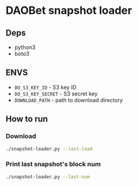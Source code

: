 # DAOBet snapshot loader


## Deps
 - python3
 - boto3

## ENVS
 - `DO_S3_KEY_ID` - S3 key ID
 - `DO_S3_KEY_SECRET` - S3 secret key
 - `DOWNLOAD_PATH` - path to download directory

## How to run

### Download

```bash
./snapshot-loader.py --last-load
```

### Print last snapshot's block num

```bash
./snapshot-loader.py --last-num
```
